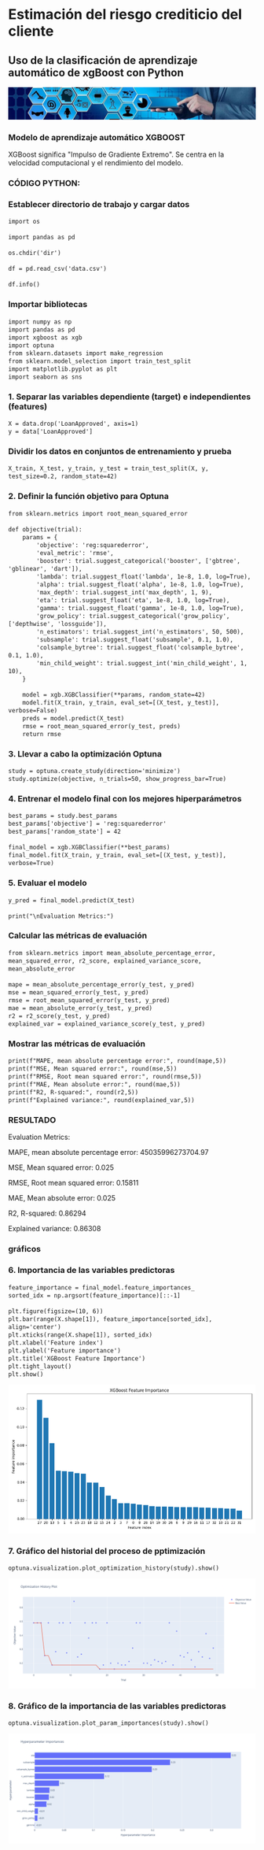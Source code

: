 # Estimación del riesgo crediticio del cliente
## Uso de la clasificación de aprendizaje automático de xgBoost con Python

![Credit_risk](docs/assets/images/Banner_credit_risk.jpg)

### Modelo de aprendizaje automático XGBOOST

XGBoost significa "Impulso de Gradiente Extremo". Se centra en la velocidad computacional y el rendimiento del modelo.

### CÓDIGO PYTHON:

### Establecer directorio de trabajo y cargar datos
```
import os

import pandas as pd

os.chdir('dir')

df = pd.read_csv('data.csv')

df.info()
```
### Importar bibliotecas
```
import numpy as np
import pandas as pd
import xgboost as xgb
import optuna
from sklearn.datasets import make_regression
from sklearn.model_selection import train_test_split
import matplotlib.pyplot as plt
import seaborn as sns
```
### 1. Separar las variables dependiente (target) e independientes (features)
```
X = data.drop('LoanApproved', axis=1)
y = data['LoanApproved']
```
### Dividir los datos en conjuntos de entrenamiento y prueba
```
X_train, X_test, y_train, y_test = train_test_split(X, y, test_size=0.2, random_state=42)
```
### 2. Definir la función objetivo para Optuna
```
from sklearn.metrics import root_mean_squared_error

def objective(trial):
    params = {
        'objective': 'reg:squarederror',
        'eval_metric': 'rmse',
        'booster': trial.suggest_categorical('booster', ['gbtree', 'gblinear', 'dart']),
        'lambda': trial.suggest_float('lambda', 1e-8, 1.0, log=True),
        'alpha': trial.suggest_float('alpha', 1e-8, 1.0, log=True),
        'max_depth': trial.suggest_int('max_depth', 1, 9),
        'eta': trial.suggest_float('eta', 1e-8, 1.0, log=True),
        'gamma': trial.suggest_float('gamma', 1e-8, 1.0, log=True),
        'grow_policy': trial.suggest_categorical('grow_policy', ['depthwise', 'lossguide']),
        'n_estimators': trial.suggest_int('n_estimators', 50, 500),
        'subsample': trial.suggest_float('subsample', 0.1, 1.0),
        'colsample_bytree': trial.suggest_float('colsample_bytree', 0.1, 1.0),
        'min_child_weight': trial.suggest_int('min_child_weight', 1, 10),
    }
    
    model = xgb.XGBClassifier(**params, random_state=42)
    model.fit(X_train, y_train, eval_set=[(X_test, y_test)], verbose=False)
    preds = model.predict(X_test)
    rmse = root_mean_squared_error(y_test, preds)
    return rmse
```
### 3. Llevar a cabo la optimización Optuna
```
study = optuna.create_study(direction='minimize')
study.optimize(objective, n_trials=50, show_progress_bar=True)
```
### 4. Entrenar el modelo final con los mejores hiperparámetros
```
best_params = study.best_params
best_params['objective'] = 'reg:squarederror'
best_params['random_state'] = 42

final_model = xgb.XGBClassifier(**best_params)
final_model.fit(X_train, y_train, eval_set=[(X_test, y_test)], verbose=True)
```
### 5. Evaluar el modelo
```
y_pred = final_model.predict(X_test)

print("\nEvaluation Metrics:")
```
### Calcular las métricas de evaluación
```
from sklearn.metrics import mean_absolute_percentage_error, mean_squared_error, r2_score, explained_variance_score, mean_absolute_error

mape = mean_absolute_percentage_error(y_test, y_pred)
mse = mean_squared_error(y_test, y_pred)
rmse = root_mean_squared_error(y_test, y_pred)
mae = mean_absolute_error(y_test, y_pred)
r2 = r2_score(y_test, y_pred)
explained_var = explained_variance_score(y_test, y_pred)
```
### Mostrar las métricas de evaluación
```
print(f"MAPE, mean absolute percentage error:", round(mape,5))
print(f"MSE, Mean squared error:", round(mse,5))
print(f"RMSE, Root mean squared error:", round(rmse,5))
print(f"MAE, Mean absolute error:", round(mae,5))
print(f"R2, R-squared:", round(r2,5))
print(f"Explained variance:", round(explained_var,5))
```
### RESULTADO

Evaluation Metrics:

MAPE, mean absolute percentage error: 45035996273704.97

MSE, Mean squared error: 0.025

RMSE, Root mean squared error: 0.15811

MAE, Mean absolute error: 0.025

R2, R-squared: 0.86294

Explained variance: 0.86308

### gráficos

### 6. Importancia de las variables predictoras
```
feature_importance = final_model.feature_importances_
sorted_idx = np.argsort(feature_importance)[::-1]

plt.figure(figsize=(10, 6))
plt.bar(range(X.shape[1]), feature_importance[sorted_idx], align='center')
plt.xticks(range(X.shape[1]), sorted_idx)
plt.xlabel('Feature index')
plt.ylabel('Feature importance')
plt.title('XGBoost Feature Importance')
plt.tight_layout()
plt.show()
```
![1. Feature importance](docs/assets/images/1_Feature_importance.png)

### 7. Gráfico del historial del proceso de pptimización
```
optuna.visualization.plot_optimization_history(study).show()
```
![2. Optimization History Plot](docs/assets/images/2_Optimization_History_Plot.png)

### 8. Gráfico de la importancia de las variables predictoras
```
optuna.visualization.plot_param_importances(study).show()
```
![3. Hyperparameter Importances](docs/assets/images/3_Hyperparameter_Importances.png)


